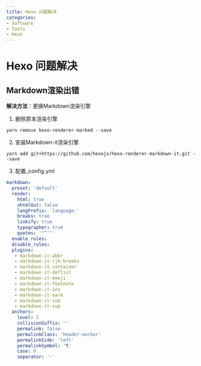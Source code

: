```yaml
---
title: Hexo 问题解决
categories:
- Software
- Tools
- Hexo
---
```

# Hexo 问题解决

## Markdown渲染出错

**解决方法**：更换Markdown渲染引擎

1. 删除原本渲染引擎

```
yarn remove hexo-renderer-marked --save
```

2. 安装Markdown-it渲染引擎

```
yarn add git+https://github.com/hexojs/hexo-renderer-markdown-it.git --save
```

3. 配置_config.yml

```yaml
markdown:
  preset: 'default'
  render:
    html: true
    xhtmlOut: false
    langPrefix: 'language-'
    breaks: true
    linkify: true
    typographer: true
    quotes: '"”‘’'
  enable_rules:
  disable_rules:
  plugins:
   - markdown-it-abbr
   - markdown-it-cjk-breaks
   - markdown-it-container
   - markdown-it-deflist
   - markdown-it-emoji
   - markdown-it-footnote
   - markdown-it-ins
   - markdown-it-mark
   - markdown-it-sub
   - markdown-it-sup
  anchors:
    level: 2
    collisionSuffix: ''
    permalink: false
    permalinkClass: 'header-anchor'
    permalinkSide: 'left'
    permalinkSymbol: '¶'
    case: 0
    separator: '-'
```

